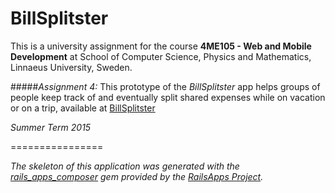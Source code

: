 BillSplitster
=============
 
This is a university assignment for the course **4ME105 - Web and Mobile Development** at School of Computer Science, Physics and Mathematics, Linnaeus University, Sweden.

#####_Assignment 4:_ This prototype of the *BillSplitster* app helps groups of people keep track of and eventually split shared expenses while on vacation or on a trip,
available at [BillSplitster](https://billsplitster.herokuapp.com)

_Summer Term 2015_

================

_The skeleton of this application was generated with the [rails_apps_composer](https://github.com/RailsApps/rails_apps_composer) gem
provided by the [RailsApps Project](http://railsapps.github.io/)._